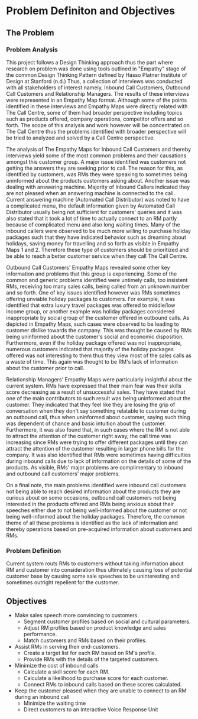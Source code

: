 # Problem Definiton and Objectives

## The Problem

### Problem Analysis

This project follows a Design Thinking approach thus the part where research on problem was done using tools outlined in "Empathy" stage of the common Design Thinking Pattern defined by Hasso Platner Institute of Design at Stanford (n.d.) Thus, a collection of interviews was conducted with all stakeholders of interest namely, Inbound Call Customers, Outbound Call Customers and Relationship Managers. The results of these interviews were represented in an Empathy Map format. Although some of the points identified in these interviews and Empathy Maps were directly related with The Call Centre, some of them had broader perspective including topics such as products offered, company operations, competitor offers and so forth. The scope of this analysis and work however will be concentrated on The Call Centre thus the problems identified with broader perspective will be tried to analyzed and solved by a Call Centre perspective.       

The analysis of The Empathy Maps for Inbound Call Customers and thereby interviews yield some of the most common problems and their causations amongst this customer group. A major issue identified was customers not getting the answers they are seeking prior to call. The reason for this, as identified by customers, was RMs they were speaking to sometimes being uninformed about the products customers asking about. Another issue was dealing with answering machine. Majority of Inbound Callers indicated they are not pleased when an answering machine is connected to the call. Current answering machine (Automated Call Distributor) was noted to have a complicated menu, the default information given by Automated Call Distributor usually being not sufficient for customers' queries and it was also stated that it took a lot of time to actually connect to an RM partly because of complicated menu and also long waiting times. Many of the inbound callers were observed to be much more willing to purchase holiday packages such that they have indicated behavior such as dreaming about holidays, saving money for travelling and so forth as visible in Empathy Maps 1 and 2. Therefore these type of customers should be prioritized and be able to reach a better customer service when they call The Call Centre.

Outbound Call Customers' Empathy Maps revealed some other key information and problems that this group is experiencing. Some of the common and generic problems identified were untimely calls, too insistent RMs, receiving too many sales calls, being called from an unknown number and so forth. One of key issues identified however was RMs sometimes offering unviable holiday packages to customers. For example, it was identified that extra luxury travel packages was offered to middle/low income group, or another example was holiday packages considered inappropriate by social group of the customer offered in outbound calls. As depicted in Empathy Maps, such cases were observed to be leading to customer dislike towards the company. This was thought be caused by RMs being uninformed about the customer's social and economic disposition. Furthermore, even if the holiday package offered was not inappropriate, numerous customers indicated that majority of the holiday packages offered was not interesting to them thus they view most of the sales calls as a waste of time. This again was thought to be RM's lack of information about the customer prior to call.

Relationship Managers' Empathy Maps were particularly insightful about the current system. RMs have expressed that their main fear was their skills score decreasing as a result of unsuccessful sales. They have stated that one of the main contributors to such result was being uninformed about the customer. They indicated that they feel like they are losing the grip of conversation when they don't say something relatable to customer during an outbound call, thus when uninformed about customer, saying such thing was dependent of chance and basic intuition about the customer. Furthermore, it was also found that, in such cases where the RM is not able to attract the attention of the customer right away, the call time was increasing since RMs were trying to offer different packages until they can attract the attention of the customer resulting in larger phone bills for the company. It was also identified that RMs were sometimes having difficulties during inbound calls due to lack of information on the details of some of the products. As visible, RMs' major problems are complimentary to inbound and outbound call customers' major problems.

On a final note, the main problems identified were inbound call customers not being able to reach desired information about the products they are curious about on some occasions, outbound call customers not being interested in the products offered and RMs being anxious about their speeches either due to not being well-informed about the customer or not being well-informed about the holiday packages. Therefore, the common theme of all these problems is identified as the lack of information and thereby operations based on pre-acquired information about customers and RMs.  

### Problem Definition
Current system routs RMs to customers without taking information about RM and customer into consideration thus ultimately causing loss of potential customer base by causing some sale speeches to be uninteresting and sometimes outright repellent for the customer.

## Objectives

* Make sales speech more convincing to customers.
    * Segment customer profiles based on social and cultural parameters.
    * Adjust RM profiles based on product knowledge and sales performance.
    * Match customers and RMs based on their profiles.
* Assist RMs in serving their end-customers.
    * Create a target list for each RM based on RM's profile.
    * Provide RMs with the details of the targeted customers.
* Minimize the cost of inbound calls
    * Calculate a skill score for each RM.
    * Calculate a likelihood to purchase score for each customer.
    * Connect RMs to inbound calls based on these scores calculated.
* Keep the customer pleased when they are unable to connect to an RM during an inbound call
    * Minimize the waiting time
    * Direct customers to an Interactive Voice Response Unit
